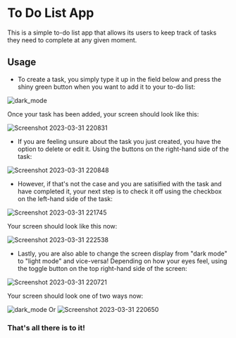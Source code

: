 # **To Do List App** #

This is a simple to-do list app that allows its users to keep track of tasks they need to complete at any given moment. 

## Usage ##

* To create a task, you simply type it up in the field below and press the shiny green button when you want to add it to your to-do list:

![dark_mode](https://user-images.githubusercontent.com/99418553/229220595-3c25a3f7-32ab-4d95-9a6a-218c61761b3e.png)

Once your task has been added, your screen should look like this:

![Screenshot 2023-03-31 220831](https://user-images.githubusercontent.com/99418553/229220735-2154f618-7317-43ba-8c53-88cf942bdc4d.png)

* If you are feeling unsure about the task you just created, you have the option to delete or edit it. Using the buttons on the right-hand side of the task:

![Screenshot 2023-03-31 220848](https://user-images.githubusercontent.com/99418553/229221603-2015aebc-90b5-4bbf-812e-26986a33ffbf.png)

* However, if that's not the case and you are satisified with the task and have completed it, your next step is to check it off using the checkbox on the left-hand side of the task:

![Screenshot 2023-03-31 221745](https://user-images.githubusercontent.com/99418553/229221418-31559e96-dde8-44fe-8745-6a6d52bc346c.png)

Your screen should look like this now:

![Screenshot 2023-03-31 222538](https://user-images.githubusercontent.com/99418553/229222804-06eaec12-ff57-4853-9e89-38f30c3557f8.png)

* Lastly, you are also able to change the screen display from "dark mode" to "light mode" and vice-versa! Depending on how your eyes feel, using the toggle button on the top right-hand side of the screen:

![Screenshot 2023-03-31 220721](https://user-images.githubusercontent.com/99418553/229223260-b0d5836c-e36e-4938-9b41-531d9f5c5804.png)

Your screen should look one of two ways now:

![dark_mode](https://user-images.githubusercontent.com/99418553/229223363-1967df69-f489-4333-9c3a-4de8f9430980.png)
Or 
![Screenshot 2023-03-31 220650](https://user-images.githubusercontent.com/99418553/229223383-b1e916cc-2c95-44c2-bcda-7577f196c993.png)

### That's all there is to it!







